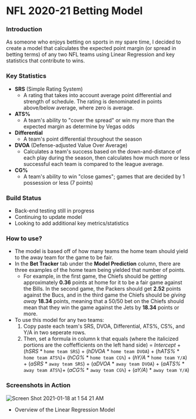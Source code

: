# NFL 2020-21 Betting Model

### Introduction
As someone who enjoys betting on sports in my spare time, I decided to create a model that calculates the expected point margin (or spread in betting terms) of any two NFL teams using Linear Regression and key statistics that contribute to wins. 

### Key Statistics
- **SRS** (Simple Rating System)
  - A rating that takes into account average point differential and strength of schedule. The rating is denominated in points     above/below average, where zero is average.
- **ATS%**
  - A team's ability to "cover the spread" or win my more than the expected margin as determine by Vegas odds
- **Differential**
  - A team's point differential throughout the season
- **DVOA** (Defense-adjusted Value Over Average)
  - Calculates a team's success based on the down-and-distance of each play during the season, then calculates how much more or less successful each team is compared to the league average.
- **CG%**
  - A team's ability to win "close games"; games that are decided by 1 possession or less (7 points)

### Build Status
- Back-end testing still in progress
- Continuing to update model
- Looking to add additional key metrics/statistics

### How to use?
- The model is based off of how many teams the home team should yield to the away team for the game to be fair. 
- In the **Bet Tracker** tab under the **Model Prediction** column, there are three examples of the home team being yielded that number of points. 
  - For example, in the first game, the Chiefs should be *getting* approximately **0.36** points at home for it to be a fair game against the Bills. In the second game, the Packers should get **2.52** points against the Bucs, and in the third game the Chiefs should be *giving away* **18.34** points, meaning that a 50/50 bet on the Chiefs should mean that they win the game against the Jets by **18.34** points or more.
- To use this model for any two teams:
  1. Copy paste each team's SRS, DVOA, Differential, ATS%, CS%, and Y/A in two seperate rows.
  2. Then, set a formula in column k that equals (where the italicized portions are the coffefficients on the left hand side)
       = *Intercept* + (*hSRS* * ```home team SRS```) + (*hDVOA* * ```home team DVOA```) + (*hATS%* * ```home team ATS%```)+ (*hCG%* * ```home team CG%```) + (*hY/A* * ```home team Y/A```) + (*aSRS* * ```away team SRS```) + (*aDVOA* * ```away team DVOA```) + (*aATS%* * ```away team ATS%```)+ (*aCG%* * ```away team CG%```) + (*aY/A*) * ```away team Y/A```)

### Screenshots in Action
![Screen Shot 2021-01-18 at 1 54 21 AM](https://user-images.githubusercontent.com/44907256/104882159-90593600-5930-11eb-988a-22c3bc2f516b.png)
- Overview of the Linear Regression Model

